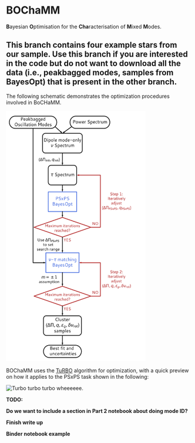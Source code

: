 # BOChaMM
**B**ayesian **O**ptimisation for the **Cha**racterisation of **M**ixed **M**odes.

## This branch contains four example stars from our sample. Use this branch if you are interested in the code but do not want to download all the data (i.e., peakbagged modes, samples from BayesOpt) that is present in the other branch.

The following schematic demonstrates the optimization procedures involved in BoCHaMM. 

<img src="assets/flowchart.png" alt= “” width=380 height=680>



BOChaMM uses the [TuRBO](https://github.com/uber-research/TuRBO) algorithm for optimization, with a quick preview on how it applies to the PSxPS task shown in the following: 

![Turbo turbo turbo wheeeeee.](https://thumbs.gfycat.com/LinedPleasantHypsilophodon-size_restricted.gif)


**TODO:**

**Do we want to include a section in Part 2 notebook about doing mode ID?**

**Finish write up**

**Binder notebook example**
